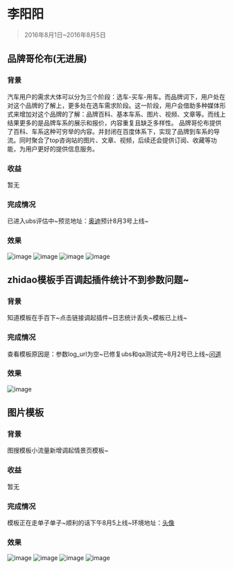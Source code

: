 # 李阳阳

> 2016年8月1日~2016年8月5日

## 品牌哥伦布(无进展)

### 背景

汽车用户的需求大体可以分为三个阶段：选车-买车-用车。而品牌词下，用户处在对这个品牌的了解上，更多处在选车需求阶段。这一阶段，用户会借助多种媒体形式来增加对这个品牌的了解：品牌百科、基本车系、图片、视频、文章等。而线上结果更多的是品牌车系的展示和报价，内容重复且缺乏多样性。
品牌哥伦布提供了百科、车系这种可穷举的内容。并封闭在百度体系下，实现了品牌到车系的导流。同时聚合了top咨询站的图片、文章、视频，后续还会提供订阅、收藏等功能，为用户更好的提供信息服务。

### 收益

暂无

### 完成情况

已进入ubs评估中~预览地址：<a href="https://wwwhttps.baidu.com/s?word=%E5%A5%A5%E8%BF%AA&sa=tb&ts=4529682&t_kt=0&ie=utf-8&rsv_t=e814bBWwkxSy%252FmgeJ8IN6yc3ST0ESJz6QlXZphpn3N7U2RY4n%252FTi&tn=iphone&rsv_pq=13114948847879260447&ss=101&t_it=1&rsv_sug4=3148&inputT=3144&oq=AMG&sid=102163#|act=activity%2Fbrand_video%2Fbrand%3D%257B%2522key%2522%253A%2522%25E5%25A5%25A5%25E8%25BF%25AA%2522%252C%2522srcid%2522%253A%252231251%2522%252C%2522tplPos%2522%253A%25221%2522%252C%2522tabname%2522%253A%255B%2522%25E5%25A4%25AA%25E5%25B9%25B3%25E6%25B4%258B%25E6%25B1%25BD%25E8%25BD%25A6%2522%252C%2522%25E7%2588%25B1%25E5%258D%25A1%25E6%25B1%25BD%25E8%25BD%25A6%2522%255D%257D">奥迪</a>预计8月3号上线~


### 效果

![image](http://gitlab.baidu.com/psfe/ala-weeklyreport/uploads/d9a1473863ef0abb1b8d78a781e794b1/image.png)
![image](http://gitlab.baidu.com/psfe/ala-weeklyreport/uploads/354c70228131b3fdf16e6d7a32201c04/image.png)
![image](http://gitlab.baidu.com/psfe/ala-weeklyreport/uploads/efdd8060c95a0fed70330900de5a5c6c/image.png)
![image](http://gitlab.baidu.com/psfe/ala-weeklyreport/uploads/5f85451cda03da843e34325401834126/image.png)


## zhidao模板手百调起插件统计不到参数问题~
	
### 背景

知道模板在手百下~点击链接调起插件~日志统计丢失~模板已上线~

### 完成情况

查看模板原因是：参数log_url为空~已修复ubs和qa测试完~8月2号已上线~<a href="http://cp01-msg-mcp-web-26.epc.baidu.com:8003/s?word=%E9%97%AE%E9%81%93&sid=104062">问道</a>

### 效果

![image](http://gitlab.baidu.com/psfe/ala-weeklyreport/uploads/71c11093792fff3653e69848e614ff96/image.png)


## 图片模板

### 背景

图搜模板小流量新增调起情景页模板~

### 收益

暂无

### 完成情况

模板正在走单子单子~顺利的话下午8月5上线~环境地址：<a href="http://cp01-ala-fe-5.epc.baidu.com:8003/s?word=%E5%A4%B4%E5%83%8F&sid=107452&wiseus=10.40.23.46">头像</a>

### 效果

![image](http://gitlab.baidu.com/psfe/ala-weeklyreport/uploads/8049e47bfb9ae7150334ad09306fa0c7/image.png)
![image](http://gitlab.baidu.com/psfe/ala-weeklyreport/uploads/4ec4eb5526884deb71291696563b25cb/image.png)
![image](http://gitlab.baidu.com/psfe/ala-weeklyreport/uploads/0163d665e286766dca58e4d866622ede/image.png)
![image](http://gitlab.baidu.com/psfe/ala-weeklyreport/uploads/c7f4dcda33927238dd38cdd460cf270e/image.png)